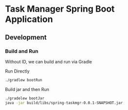 # Task Manager Spring Boot Application

## Development

### Build and Run

Without ID, we can build and run via Gradle


Run Directly

```bash
./gradlew bootRun
```

Build jar and then Run

```bash
./gradelew bootJar
java -jar build/libs/spring-taskmgr-0.0.1-SNAPSHOT.jar
```

